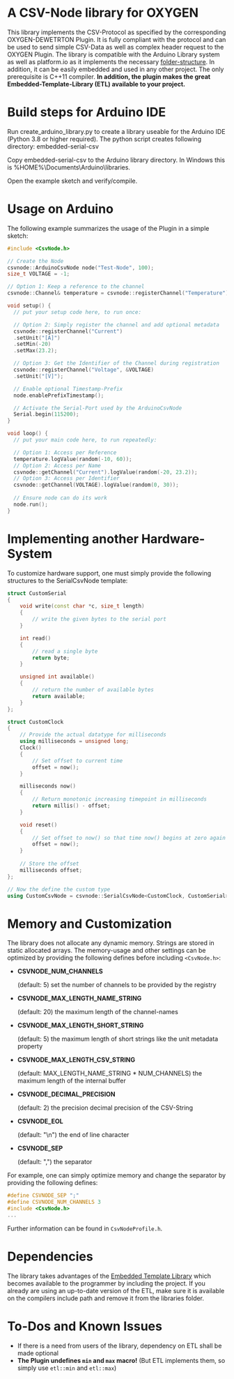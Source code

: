 # A CSV-Node library for OXYGEN
This library implements the CSV-Protocol as specified by the corresponding OXYGEN-DEWETRTON Plugin. It is fully compliant with the protocol and can be used to send simple CSV-Data as well as complex header request to the OXYGEN Plugin. The library is compatible with the Arduino Library system as well as platform.io as it implements the necessary [folder-structure](https://arduino.github.io/arduino-cli/latest/library-specification/). In addition, it can be easily embedded and used in any other project. The only prerequisite is C++11 compiler. **In addition, the plugin makes the great Embedded-Template-Library (ETL) available to your project.** 


# Build steps for Arduino IDE
Run create_arduino_library.py to create a library useable for the Arduino IDE (Python 3.8 or higher required).
The python script creates following directory: embedded-serial-csv

Copy embedded-serial-csv to the Arduino library directory. In Windows this is %HOME%\Documents\Arduino\libraries.

Open the example sketch and verify/compile.


# Usage on Arduino

The following example summarizes the usage of the Plugin in a simple sketch:

```c++
#include <CsvNode.h>

// Create the Node
csvnode::ArduinoCsvNode node("Test-Node", 100);
size_t VOLTAGE = -1;

// Option 1: Keep a reference to the channel
csvnode::Channel& temperature = csvnode::registerChannel("Temperature");

void setup() {
  // put your setup code here, to run once:

  // Option 2: Simply register the channel and add optional metadata
  csvnode::registerChannel("Current")
  .setUnit("[A]")
  .setMin(-20)
  .setMax(23.2);

  // Option 3: Get the Identifier of the Channel during registration
  csvnode::registerChannel("Voltage", &VOLTAGE)
  .setUnit("[V]");

  // Enable optional Timestamp-Prefix
  node.enablePrefixTimestamp();

  // Activate the Serial-Port used by the ArduinoCsvNode
  Serial.begin(115200);
}

void loop() {
  // put your main code here, to run repeatedly:

  // Option 1: Access per Reference
  temperature.logValue(random(-10, 60));
  // Option 2: Access per Name
  csvnode::getChannel("Current").logValue(random(-20, 23.2));
  // Option 3: Access per Identifier
  csvnode::getChannel(VOLTAGE).logValue(random(0, 30));
  
  // Ensure node can do its work
  node.run();
}
```

# Implementing another Hardware-System

To customize hardware support, one must simply provide the following structures to the SerialCsvNode template:

```C++
struct CustomSerial
{
    void write(const char *c, size_t length)
    {
        // write the given bytes to the serial port
    }

    int read()
    {
        // read a single byte
        return byte;
    }

    unsigned int available()
    {
        // return the number of available bytes
        return available;
    }
};

struct CustomClock
{
    // Provide the actual datatype for milliseconds
    using milliseconds = unsigned long;
    Clock()
    {
        // Set offset to current time
        offset = now();
    }

    milliseconds now()
    {
        // Return monotonic increasing timepoint in milliseconds
        return millis() - offset;
    }

    void reset()
    {
        // Set offset to now() so that time now() begins at zero again
        offset = now();
    }
    
    // Store the offset
    milliseconds offset;
};

// Now the define the custom type
using CustomCsvNode = csvnode::SerialCsvNode<CustomClock, CustomSerial>;
```

# Memory and Customization

The library does not allocate any dynamic memory. Strings are stored in static allocated arrays. The memory-usage and other settings can be optimized by providing the following defines before including `<CsvNode.h>`:

- **CSVNODE_NUM_CHANNELS** 

  (default: 5) set the number of channels to be provided by the registry

- **CSVNODE_MAX_LENGTH_NAME_STRING** 

  (default: 20) the maximum length of the channel-names

- **CSVNODE_MAX_LENGTH_SHORT_STRING** 

  (default: 5) the maximum length of short strings like the unit metadata property

- **CSVNODE_MAX_LENGTH_CSV_STRING** 

  (default: MAX_LENGTH_NAME_STRING * NUM_CHANNELS) the maximum length of the internal buffer

- **CSVNODE_DECIMAL_PRECISION** 

  (default: 2) the precision decimal precision of the CSV-String

- **CSVNODE_EOL** 

  (default: "\n") the end of line character

- **CSVNODE_SEP** 

  (default: ",") the separator

For example, one can simply optimize memory and change the separator by providing the following defines:

```c++
#define CSVNODE_SEP ";"
#define CSVNODE_NUM_CHANNELS 3
#include <CsvNode.h>
...
```

Further information can be found in `CsvNodeProfile.h`.

# Dependencies

The library takes advantages of the [Embedded Template Library](https://www.etlcpp.com/) which becomes available to the programmer by including the project. If you already are using an up-to-date version of the ETL, make sure it is available on the compilers include path and remove it from the libraries folder. 


# To-Dos and Known Issues
- If there is a need from users of the library, dependency on ETL shall be made optional
- **The Plugin undefines `min` and `max` macro!** (But ETL implements them, so simply use `etl::min` and `etl::max`)


